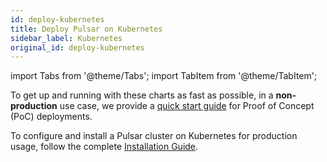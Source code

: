 ```yaml
---
id: deploy-kubernetes
title: Deploy Pulsar on Kubernetes
sidebar_label: Kubernetes
original_id: deploy-kubernetes
---
```


import Tabs from '@theme/Tabs';
import TabItem from '@theme/TabItem';


To get up and running with these charts as fast as possible, in a **non-production** use case, we provide
a [quick start guide](getting-started-helm.md) for Proof of Concept (PoC) deployments.

To configure and install a Pulsar cluster on Kubernetes for production usage, follow the complete [Installation Guide](helm-install.md).
